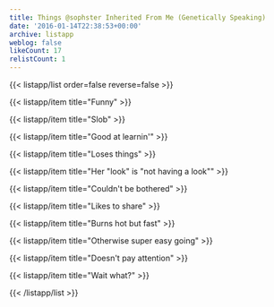 ```yaml
---
title: Things @sophster Inherited From Me (Genetically Speaking)
date: '2016-01-14T22:38:53+00:00'
archive: listapp
weblog: false
likeCount: 17
relistCount: 1
---
```



{{< listapp/list order=false reverse=false >}}

   {{< listapp/item title="Funny" >}}

   {{< listapp/item title="Slob" >}}

   {{< listapp/item title="Good at learnin'" >}}

   {{< listapp/item title="Loses things" >}}

   {{< listapp/item title="Her \"look\" is \"not having a look\"" >}}

   {{< listapp/item title="Couldn't be bothered" >}}

   {{< listapp/item title="Likes to share" >}}

   {{< listapp/item title="Burns hot but fast" >}}

   {{< listapp/item title="Otherwise super easy going" >}}

   {{< listapp/item title="Doesn't pay attention" >}}

   {{< listapp/item title="Wait what?" >}}

{{< /listapp/list >}}
